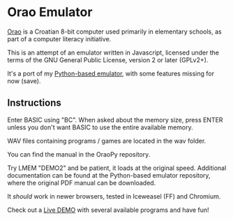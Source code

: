 Orao Emulator
============

[Orao](https://en.wikipedia.org/wiki/Orao_%28computer%29) is a Croatian 8-bit
computer used primarily in elementary schools, as part of a computer literacy
initiative.

This is an attempt of an emulator written in Javascript, licensed under the
terms of the GNU General Public License, version 2 or later (GPLv2+). 

It's a port of my [Python-based emulator](https://github.com/hrvach/OraoPy),
with some features missing for now (save). 

Instructions
-------------

Enter BASIC using "BC". When asked about the memory size, press ENTER unless
you don't want BASIC to use the entire available memory. 

WAV files containing programs / games are located in the wav folder.

You can find the manual in the OraoPy repository.

Try LMEM "DEMO2" and be patient, it loads at the original speed. Additional
documentation can be found at the Python-based emulator repository, where the
original PDF manual can be downloaded.

It *should* work in newer browsers, tested in Iceweasel (FF) and Chromium.

Check out a [Live DEMO](http://blog.hrvoje.org/blog/2015/12/03/the-eagle-has-landed/)
with several available programs and have fun!
